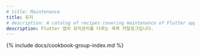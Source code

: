 ```yaml
---
# title: Maintenance
title: 유지
# description: A catalog of recipes covering maintenance of Flutter apps.
description: Flutter 앱의 유지관리를 다루는 쿡북 카탈로그입니다.
---
```


{% include docs/cookbook-group-index.md %}
